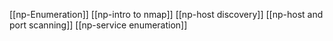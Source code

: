 [[np-Enumeration]]
[[np-intro to nmap]]
[[np-host discovery]]
[[np-host and port scanning]]
[[np-service enumeration]]

